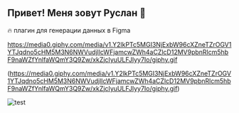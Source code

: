 ## Привет! Меня зовут Руслан 👋

🔥 плагин для генерации данных в Figma

https://media0.giphy.com/media/v1.Y2lkPTc5MGI3NjExbW96cXZneTZrOGV1YTJqdno5cHM5M3N6NWVudjllcWFjamcwZWh4aCZlcD12MV9pbnRlcm5hbF9naWZfYnlfaWQmY3Q9Zw/xkZjcIyuULFJlyy7Io/giphy.gif

(https://media0.giphy.com/media/v1.Y2lkPTc5MGI3NjExbW96cXZneTZrOGV1YTJqdno5cHM5M3N6NWVudjllcWFjamcwZWh4aCZlcD12MV9pbnRlcm5hbF9naWZfYnlfaWQmY3Q9Zw/xkZjcIyuULFJlyy7Io/giphy.gif)

![test](https://media0.giphy.com/media/v1.Y2lkPTc5MGI3NjExbW96cXZneTZrOGV1YTJqdno5cHM5M3N6NWVudjllcWFjamcwZWh4aCZlcD12MV9pbnRlcm5hbF9naWZfYnlfaWQmY3Q9Zw/xkZjcIyuULFJlyy7Io/giphy.gif)

<!--
**ouchnomad/ouchnomad** is a ✨ _special_ ✨ repository because its `README.md` (this file) appears on your GitHub profile.

Here are some ideas to get you started:

- 🔭 I’m currently working on ...
- 🌱 I’m currently learning ...
- 👯 I’m looking to collaborate on ...
- 🤔 I’m looking for help with ...
- 💬 Ask me about ...
- 📫 How to reach me: ...
- 😄 Pronouns: ...
- ⚡ Fun fact: ...
-->
